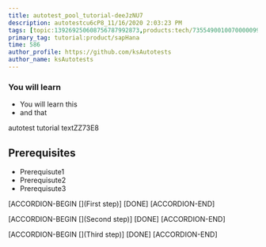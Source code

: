 ```yaml
---
title: autotest_pool_tutorial-deeJzNU7
description: autotestcu6cP8_11/16/2020 2:03:23 PM
tags: [topic:139269250608756787992873,products:tech/73554900100700000996,tutorial:experience/advanced]
primary_tag: tutorial:product/sapHana
time: 586
author_profile: https://github.com/ksAutotests
author_name: ksAutotests
---
```

### You will learn
- You will learn this
- and that

autotest tutorial textZZ73E8

## Prerequisites
- Prerequisute1
- Prerequisute2
- Prerequisute3

[ACCORDION-BEGIN [](First step)]
[DONE]
[ACCORDION-END]

[ACCORDION-BEGIN [](Second step)]
[DONE]
[ACCORDION-END]

[ACCORDION-BEGIN [](Third step)]
[DONE]
[ACCORDION-END]


